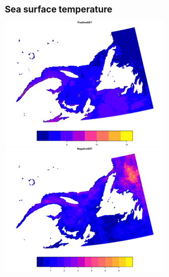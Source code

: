 # Sea surface temperature

<img src="https://github.com/eDrivers/SeaSurfaceTemperature/blob/master/Figures/PositiveSST.png" alt="PositiveSST" width="600"/>

<br/>

<img src="https://github.com/eDrivers/SeaSurfaceTemperature/blob/master/Figures/NegativeSST.png" alt="NegativeSST" width="600"/>
